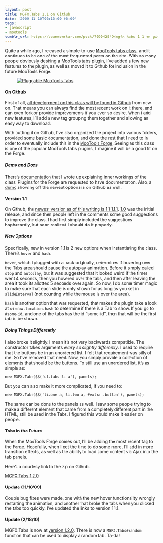 ```yaml
---
layout: post
title: MGFX.Tabs 1.1 on Github
date: '2009-11-10T08:13:00-08:00'
tags:
- javascript
- mootools
tumblr_url: https://seanmonstar.com/post/709042849/mgfx-tabs-1-1-on-github
---
```

Quite a while ago, I released a simple-to-use [MooTools tabs class](http://seanmonstar.com/2022/07/28/2008-08-12-pluggable-mootools-tabs.html), and it continues to be one of the most frequented posts on the site. With so many people obviously desiring a MooTools tabs plugin, I’ve added a few new features to the plugin, as well as moved it to Github for inclusion in the future MooTools Forge.

[<figure class="tmblr-full" data-orig-height="85" data-orig-width="375"><img alt="Pluggable MooTools Tabs" src="https://64.media.tumblr.com/3146a6a25457aa6b4eb1ddf3c1fb0d5e/dd255328748b07bf-30/s540x810/bfe0b779c0b453cabeccf3e4afbacef1c140ac99.jpg" data-orig-height="85" data-orig-width="375"></figure>](http://github.com/seanmonstar/MGFX.Tabs)

#### On Github

First of all, [all development on this class will be found in Github](http://github.com/seanmonstar/MGFX.Tabs) from now on. That means you can always find the most recent work on it there, and can even fork or provide improvements if you ever so desire. When I add new features, I’ll add a new tag grouping them together and allowing an easy way to download.

With putting it on Github, I’ve also organized the project into various folders, provided some basic documentation, and done the rest that I need to in order to eventually include this in the [MooTools Forge](http://mootools.net/blog/2009/09/22/mootools-124-released/). Seeing as this class is one of the popular MooTools tabs plugins, I imagine it will be a good fit on the Forge.

##### Demo and Docs

There’s [documentation](http://github.com/seanmonstar/MGFX.Tabs/blob/master/Docs/mgfxtabs.md)&nbsp;that I wrote up explaining inner workings of the class. Plugins for the Forge are requested to have documentation. Also, a [demo](http://seanmonstar.github.com/MGFX.Tabs/) showing off the newest options is on Github as well.

#### Version 1.1

On Github, the [newest version as of this writing is 1.1 <ins>1.1.1</ins>](http://github.com/seanmonstar/MGFX.Tabs/tree/1.1.1). [1.0](http://seanmonstar.com/2022/07/28/2008-08-12-pluggable-mootools-tabs.html) was the initial release, and since then people left in the comments some good suggestions to improve the class. I had first simply included the suggestions haphazardly, but soon realized I should do it properly.

##### New Options

Specifically, new in version 1.1 is 2 new options when instantiating the class. There’s `hover` and `hash`.

`hover`, which I plugged with a hack originally, determines if hovering over the Tabs area should pause the autoplay animation. Before it simply called `stop` and `autoplay`, but it was suggested that it looked weird if the timer went 4 seconds, then you hovered over the tabs, and then after leaving the area it took its allotted 5 seconds over again. So now, I do some timer magic to make sure that each slide is only shown for as long as you set in `slideInterval` (not counting while the mouse is over the area).

`hash` is another option that was requested, that makes the plugin take a look at `window.location.hash` to determine if there is a Tab to show. If you go to `#some-id`, and one of the tabs has the id “some-id”, then that will be the first tab to be shown.

##### Doing Things Differently

I also broke it slightly. I mean it’s not very backwards compatible. The constructor takes arguments _every so slightly differently_. I used to require that the buttons be in an unordered list. I felt that requirement was silly of me. So I’ve removed that need. Now, you simply provide a collection of elements that should be the buttons. To still use an unordered list, it’s as simple as:

    new MGFX.Tabs($$('ul.tabs li a'), panels);

But you can also make it more complicated, if you need to:

    new MGFX.Tabs($$('li.one a, li.two a, #extra .button'), panels);

The same can be done to the panels as well. I saw some people trying to make a different element that came from a completely different part in the HTML, still be used in the Tabs. I figured this would make it easier on people.

#### Tabs in the Future

When the MooTools Forge comes out, I’ll be adding the most recent tag to the Forge. Hopefully, when I get the time to do some more, I’ll add in more transition effects, as well as the ability to load some content via Ajax into the tab panels.

Here’s a courtesy link to the zip on Github.

[MGFX.Tabs 1.2.0](http://github.com/seanmonstar/MGFX.Tabs/zipball/1.2.0.zip)

#### Update (11/18/09)

Couple bug fixes were made, one with the new hover functionality wrongly restarting the animation, and another that broke the tabs when you clicked the tabs too quickly. I’ve updated the links to version 1.1.1.

#### Update (2/18/10)

MGFX.Tabs is now at [version 1.2.0](http://seanmonstar.com/2022/07/28/2010-02-18-mgfx-tabs-1-2-0-show-a-random-tab.html). There is now a `MGFX.Tabs#random` function that can be used to display a random tab. Ta-da!

